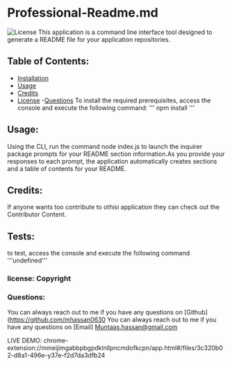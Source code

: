 # Professional-Readme.md
![License](https://img.shields.io/badge/License-MIT-blue.svg)
This application is a command line interface tool designed to generate a README file for your application repositories.
## Table of Contents:
- [Installation](#installation)
- [Usage](#usage)
- [Credits](#credits)
- [License](#license)
-[Questions](#questions)
To install the required prerequisites, access the console and execute the following command:
'''
npm install
'''
## Usage:
Using the CLI, run the command node index.js to launch the inquirer package prompts for your README section information.As you provide your responses to each prompt, the application automatically creates sections and a table of contents for your README.
 ## Credits:
If anyone wants too contribute to othisi application they can check out the Contributor Content.
## Tests:
to test, access the console and execute the following command
'''undefined'''
### license: Copyright
### Questions:
You can always reach out to me if you have any questions on [Github] (https://github.com/mhassan0630
You can always reach out to me if you have any questions on [Email] Muntaas.hassan@gmail.com


LIVE DEMO: chrome-extension://mmeijimgabbpbgpdklnllpncmdofkcpn/app.html#/files/3c320b02-d8a1-496e-y37e-f2d7da3dfb24

